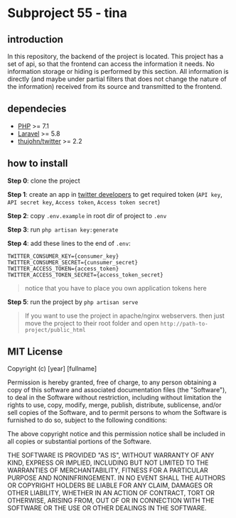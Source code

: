 # Subproject 55 - tina

## introduction

In this repository, the backend of the project is located. This project has a set of api, so that the frontend can access the information it needs. No information storage or hiding is performed by this section. All information is directly (and maybe under partial filters that does not change the nature of the information) received from its source and transmitted to the frontend.

## dependecies

* [PHP](https://php.net/) >= 7.1
* [Laravel](https://laravel.com/docs/5.8) >= 5.8
* [thujohn/twitter](https://github.com/thujohn/twitter) >= 2.2

## how to install

**Step 0**: clone the project

**Step 1**: create an app in [twitter developers](https://developer.twitter.com/en/apps) to get required token (`API key`, `API secret key`, `Access token`, `Access token secret`)

**Step 2**: copy `.env.example` in root dir of project to `.env`

**Step 3**: run `php artisan key:generate`

**Step 4**: add these lines to the end of `.env`:
```
TWITTER_CONSUMER_KEY={consumer_key}
TWITTER_CONSUMER_SECRET={cunsumer_secret}
TWITTER_ACCESS_TOKEN={access_token}
TWITTER_ACCESS_TOKEN_SECRET={access_token_secret}
```
> notice that you have to place you own application tokens here

**Step 5**: run the project by `php artisan serve`

> If you want to use the project in apache/nginx webservers. then just move the project to their root folder and open `http://path-to-project/public_html`


## MIT License

Copyright (c) [year] [fullname]

Permission is hereby granted, free of charge, to any person obtaining a copy
of this software and associated documentation files (the "Software"), to deal
in the Software without restriction, including without limitation the rights
to use, copy, modify, merge, publish, distribute, sublicense, and/or sell
copies of the Software, and to permit persons to whom the Software is
furnished to do so, subject to the following conditions:

The above copyright notice and this permission notice shall be included in all
copies or substantial portions of the Software.

THE SOFTWARE IS PROVIDED "AS IS", WITHOUT WARRANTY OF ANY KIND, EXPRESS OR
IMPLIED, INCLUDING BUT NOT LIMITED TO THE WARRANTIES OF MERCHANTABILITY,
FITNESS FOR A PARTICULAR PURPOSE AND NONINFRINGEMENT. IN NO EVENT SHALL THE
AUTHORS OR COPYRIGHT HOLDERS BE LIABLE FOR ANY CLAIM, DAMAGES OR OTHER
LIABILITY, WHETHER IN AN ACTION OF CONTRACT, TORT OR OTHERWISE, ARISING FROM,
OUT OF OR IN CONNECTION WITH THE SOFTWARE OR THE USE OR OTHER DEALINGS IN THE
SOFTWARE.